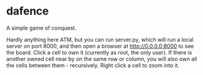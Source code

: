 dafence
=======

A simple game of conquest.

Hardly anything here ATM, but you can run server.py, which will run a local server on port 8000, and then open a browser at http://0.0.0.0:8000 to see the board. Click a cell to own it (currently as root, the only user). If there is another owned cell near by on the same row or column, you will also own all the cells between them - recursively. Right click a cell to zoom into it.
